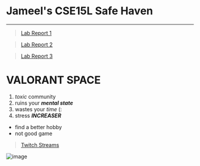 Jameel's CSE15L Safe Haven
========================


***
>[Lab Report 1](https://ganadenjameel.github.io/cse15l-lab-reports/lab-report-1-week-2.html)

>[Lab Report 2](https://ganadenjameel.github.io/cse15l-lab-reports/lab-report-2-week-4.html)

>[Lab Report 3](https://ganadenjameel.github.io/cse15l-lab-reports/lab-report-3-week-6.html)


VALORANT SPACE
========================
1. *toxic* community
2. ruins your ***mental state***
3. wastes your *time* (:
4. stress ***INCREASER***

- find a better hobby
- not good game
> [Twitch Streams](https://www.twitch.tv/jaymeal)

![image](https://user-images.githubusercontent.com/103278077/162493199-03475b68-2d8b-4d4c-bd1b-d6978399cb30.png)


